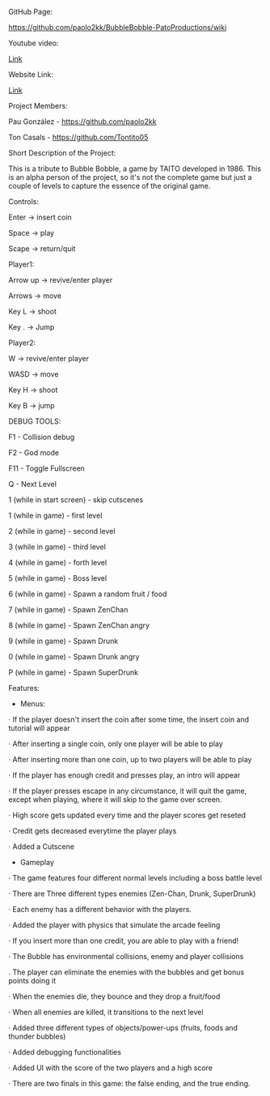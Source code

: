 GitHub Page:

https://github.com/paolo2kk/BubbleBobble-PatoProductions/wiki


Youtube video:

[Link](https://www.youtube.com/watch?v=QsEatQWmBl0)


Website Link:

[Link](https://paolo2kk.github.io/BubbleBobble-PatoProductions/)


Project Members:

Pau González	-   https://github.com/paolo2kk

Ton Casals    	-   https://github.com/Tontito05


Short Description of the Project:

This is a tribute to Bubble Bobble, a game by TAITO developed in 1986.
This is an alpha person of the project, so it's not the complete game but just a couple of levels to
capture the essence of the original game.


Controls:

Enter -> insert coin

Space -> play

Scape -> return/quit


Player1:

Arrow up -> revive/enter player

Arrows -> move

Key L -> shoot

Key . -> Jump


Player2:

W -> revive/enter player

WASD -> move

Key H -> shoot

Key B -> jump


DEBUG TOOLS:

F1    - Collision debug

F2    - God mode

F11   - Toggle Fullscreen

Q     - Next Level

1 (while in start screen) - skip cutscenes

1 (while in game) - first level

2 (while in game) - second level

3 (while in game) - third level

4 (while in game) - forth level

5 (while in game) - Boss level

6 (while in game) - Spawn a random fruit / food

7 (while in game) - Spawn ZenChan

8 (while in game) - Spawn ZenChan angry

9 (while in game) - Spawn Drunk

0 (while in game) - Spawn Drunk angry

P (while in game) - Spawn SuperDrunk


Features:

- Menus:

· If the player doesn't insert the coin after some time, the insert coin and tutorial will appear

· After inserting a single coin, only one player will be able to play

· After inserting more than one coin, up to two players will be able to play

· If the player has enough credit and presses play, an intro will appear

· If the player presses escape in any circumstance, it will quit the game, except when playing, where it will skip to the game over screen.

· High score gets updated every time and the player scores get reseted

· Credit gets decreased everytime the player plays

· Added a Cutscene


- Gameplay

· The game features four different normal levels including a boss battle level

· There are Three different types enemies (Zen-Chan, Drunk, SuperDrunk)

· Each enemy has a different behavior with the players.

· Added the player with physics that simulate the arcade feeling

· If you insert more than one credit, you are able to play with a friend!

· The Bubble has environmental collisions, enemy and player collisions

. The player can eliminate the enemies with the bubbles and get bonus points doing it

· When the enemies die, they bounce and they drop a fruit/food

· When all enemies are killed, it transitions to the next level

· Added three different types of objects/power-ups (fruits, foods and thunder bubbles)

· Added debugging functionalities

· Added UI with the score of the two players and a high score

· There are two finals in this game: the false ending, and the true ending.
